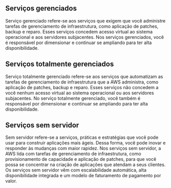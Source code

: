 ## Serviços gerenciados

Serviço gerenciado refere-se aos serviços que exigem que você administre tarefas de gerenciamento de infraestrutura, como aplicação de patches, backup e reparo. Esses serviços concedem acesso virtual ao sistema operacional e aos servidores subjacentes. Nos serviços gerenciados, você é responsável por dimensionar e continuar se ampliando para ter alta disponibilidade.

## Serviços totalmente gerenciados

Serviço totalmente gerenciado refere-se aos serviços que automatizam as tarefas de gerenciamento de infraestrutura que a AWS administra, como aplicação de patches, backup e reparo. Esses serviços não concedem a você nenhum acesso virtual ao sistema operacional ou aos servidores subjacentes. No serviço totalmente gerenciado, você também é responsável por dimensionar e continuar se ampliando para ter alta disponibilidade.

## Serviços sem servidor

Sem servidor refere-se a serviços, práticas e estratégias que você pode usar para construir aplicações mais ágeis. Dessa forma, você pode inovar e responder às mudanças com maior rapidez. Nos serviços sem servidor, a AWS lida com tarefas de gerenciamento de infraestrutura, como provisionamento de capacidade e aplicação de patches, para que você possa se concentrar na criação de aplicações que atendam a seus clientes. Os serviços sem servidor vêm com escalabilidade automática, alta disponibilidade integrada e um modelo de faturamento de pagamento por valor.